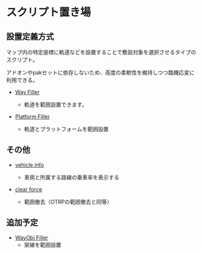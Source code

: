# スクリプト置き場

## 設置定義方式

マップ内の特定座標に軌道などを設置することで敷設対象を選択させるタイプのスクリプト。

アドオンやpakセットに依存しないため、高度の柔軟性を維持しつつ臨機応変に利用できる。

- [Way Filler](/way_filler)
  - 軌道を範囲設置できます。

- [Platform Filler](/platform_filler)
  - 軌道とプラットフォームを範囲設置

## その他

- [vehicle info](/vehicle_info)
  - 車両と所属する路線の乗車率を表示する

- [clear force](/clear_force)
  - 範囲撤去（OTRPの範囲撤去と同等）

## 追加予定

- [WayObj Filler](/wayobj_filler)
  - 架線を範囲設置

